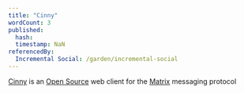 ```yaml
---
title: "Cinny"
wordCount: 3
published:
  hash: 
  timestamp: NaN
referencedBy:
  Incremental Social: /garden/incremental-social
---
```


[Cinny](https://cinny.in) is an [Open Source](/garden/open-source) web client for the [Matrix](/garden/matrix) messaging protocol